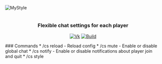 
<img src="https://sun9-34.userapi.com/TPRtLVFKA2V-hUilslKni3T5b5inUBdN0RvwDw/ODcs8GAOPs0.jpg" alt="MyStyle" align="center">

<div align="center">
  <h1> </h1>
  <h3>Flexible chat settings for each player</h3>
  
  [![Vk](https://img.shields.io/badge/vk-DeelTer-9cf)](https://vk.com/DeelTer/)
  [![Build](https://img.shields.io/badge/builds-check%20it-green)](https://github.com/DeelTer/MyStyle/releases)
  
</div>

<div>
### Commands
* /cs reload - Reload config
* /cs mute - Enable or disable global chat
* /cs notify - Enable or disable notifications about player join and quit
* /cs style <style> - Change your chat style ( placeholders: %PLAYER% and %MESSAGE% )
* /cs prefix <local/global> <prefix> - Change your chat prefix
  </div>
